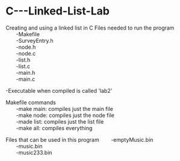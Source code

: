 # C---Linked-List-Lab
Creating and using a linked list in C
Files needed to run the program <br />
&nbsp;&nbsp;&nbsp;&nbsp;&nbsp;&nbsp; -Makefile <br />
&nbsp;&nbsp;&nbsp;&nbsp;&nbsp;&nbsp; -SurveyEntry.h <br />
&nbsp;&nbsp;&nbsp;&nbsp;&nbsp;&nbsp; -node.h <br />
&nbsp;&nbsp;&nbsp;&nbsp;&nbsp;&nbsp; -node.c <br />
&nbsp;&nbsp;&nbsp;&nbsp;&nbsp;&nbsp; -list.h <br />
&nbsp;&nbsp;&nbsp;&nbsp;&nbsp;&nbsp; -list.c <br />
&nbsp;&nbsp;&nbsp;&nbsp;&nbsp;&nbsp; -main.h <br />
&nbsp;&nbsp;&nbsp;&nbsp;&nbsp;&nbsp; -main.c <br />
  
-Executable when compiled is called 'lab2'

Makefile commands <br />
  &nbsp;&nbsp;&nbsp;&nbsp;&nbsp;&nbsp; -make main: compiles just the main file <br />
  &nbsp;&nbsp;&nbsp;&nbsp;&nbsp;&nbsp; -make node: compiles just the node file <br />
  &nbsp;&nbsp;&nbsp;&nbsp;&nbsp;&nbsp; -made list: compiles just the list file <br />
  &nbsp;&nbsp;&nbsp;&nbsp;&nbsp;&nbsp; -make all: compiles everything <br />
  
 Files that can be used in this program
    &nbsp;&nbsp;&nbsp;&nbsp;&nbsp;&nbsp; -emptyMusic.bin <br />
    &nbsp;&nbsp;&nbsp;&nbsp;&nbsp;&nbsp; -music.bin <br />
    &nbsp;&nbsp;&nbsp;&nbsp;&nbsp;&nbsp; -music233.bin <br />
